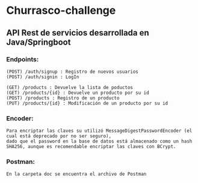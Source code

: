 # Churrasco-challenge

## API Rest de servicios desarrollada en Java/Springboot

### Endpoints:

	(POST) /auth/signup : Registro de nuevos usuarios
	(POST) /auth/signin : LogIn

	(GET) /products : Devuelve la lista de poductos
	(GET) /products/{id} : Devuelve un producto por su id
	(POST) /products : Registro de un producto
	(PUT) /products/{id} : Modificación de un producto por su id

### Encoder:

	Para encriptar las claves su utilizó MessageDigestPasswordEncoder (el cual está deprecado por no ser seguro),
	dado que el password en la base de datos está almacenado como un hash SHA256, aunque es recomendable encriptar las claves con BCrypt.

### Postman:

	En la carpeta doc se encuentra el archivo de Postman